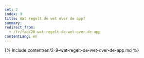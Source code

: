 ```yaml
---
set: 2
index: 9
title: Wat regelt de wet over de app?
summary: 
redirect_from: 
  - /fr/faq/20-wat-regelt-de-wet-over-de-app
contentLang: en
---
```

{% include content/en/2-9-wat-regelt-de-wet-over-de-app.md %}
